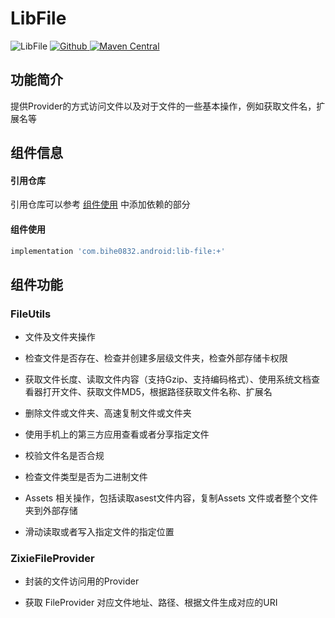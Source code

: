 # LibFile

![LibFile](https://img.shields.io/badge/AndroidAppFactory-LibFile-brightgreen)
[ ![Github](https://img.shields.io/badge/Github-LibFile-brightgreen?style=social) ](https://github.com/bihe0832/AndroidAppFactory/tree/master/LibFile)
[ ![Maven Central](https://img.shields.io/maven-central/v/com.bihe0832.android/lib-file) ](https://search.maven.org/artifact/com.bihe0832.android/lib-file)

## 功能简介

提供Provider的方式访问文件以及对于文件的一些基本操作，例如获取文件名，扩展名等

## 组件信息

#### 引用仓库

引用仓库可以参考 [组件使用](./../start.md) 中添加依赖的部分

#### 组件使用

```groovy
implementation 'com.bihe0832.android:lib-file:+'
```

## 组件功能

### FileUtils

- 文件及文件夹操作

- 检查文件是否存在、检查并创建多层级文件夹，检查外部存储卡权限

- 获取文件长度、读取文件内容（支持Gzip、支持编码格式）、使用系统文档查看器打开文件、获取文件MD5，根据路径获取文件名称、扩展名

- 删除文件或文件夹、高速复制文件或文件夹

- 使用手机上的第三方应用查看或者分享指定文件

- 校验文件名是否合规

- 检查文件类型是否为二进制文件

- Assets 相关操作，包括读取asest文件内容，复制Assets 文件或者整个文件夹到外部存储

- 滑动读取或者写入指定文件的指定位置

### ZixieFileProvider

- 封装的文件访问用的Provider

- 获取 FileProvider 对应文件地址、路径、根据文件生成对应的URI
